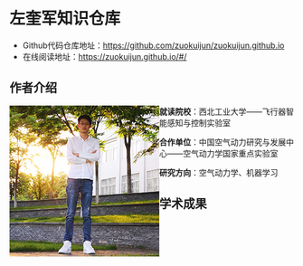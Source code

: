# 左奎军知识仓库

- Github代码仓库地址：https://github.com/zuokuijun/zuokuijun.github.io
- 在线阅读地址：https://zuokuijun.github.io/#/

## 作者介绍

<p>
<img align= "left" src="./images/zuokuijun.jpg">  
</p>

  

  

  

  

  

  



  



**就读院校**：西北工业大学——飞行器智能感知与控制实验室

**合作单位**：中国空气动力研究与发展中心——空气动力学国家重点实验室

**研究方向**：空气动力学、机器学习    

## 学术成果







